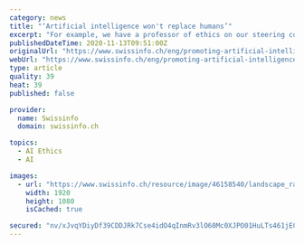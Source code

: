 ```yaml
---
category: news
title: "‘Artificial intelligence won't replace humans’"
excerpt: "For example, we have a professor of ethics on our steering committee who makes sure our work is in line with the basic principles. When it comes to AI, it is particularly important to emphasize ethical work practices, which is best done by using examples."
publishedDateTime: 2020-11-13T09:51:00Z
originalUrl: "https://www.swissinfo.ch/eng/promoting-artificial-intelligence-with-a-human-face-/46155016"
webUrl: "https://www.swissinfo.ch/eng/promoting-artificial-intelligence-with-a-human-face-/46155016"
type: article
quality: 39
heat: 39
published: false

provider:
  name: Swissinfo
  domain: swissinfo.ch

topics:
  - AI Ethics
  - AI

images:
  - url: "https://www.swissinfo.ch/resource/image/46158540/landscape_ratio16x9/1920/1080/2083b732ed2b2c037f2271494deb3a4d/bq/358894260_highres.jpg"
    width: 1920
    height: 1080
    isCached: true

secured: "nv/xJvqYDiyDf39CDDJRk7Cse4idO4qInmRv3lO60Mc0XJPO01HuLTs461jECYYRgAkiBYAXizMKKWqLETC8Dx7I2BRwvwUWpORfucRN0gPgxid3Etupksx9N7qyLzkmW65zZbI4i97z8SEf+5l9txDFalc3sZbvyCqS3PYV+WUCRyyA71tPRA9QPRtiNTqJCJy2lGsnPpQhGtjU/KMHwRgQ8XC1t+XDbYkvcAJA0ekDsD4Oy7OVdAPw9yMrIlKSIwpD096qGDQoXgW7GZRwe4Lno7zp/8pP2TUMpw8B8u1NBXIylnFaUTGGasyilIyP47UYi5TTKg5JQLNP/AL+yid+9Gas1w6zjg1TO/WLWok=;5Zut1/GPc/WWkxvn+tbEbw=="
---
```



